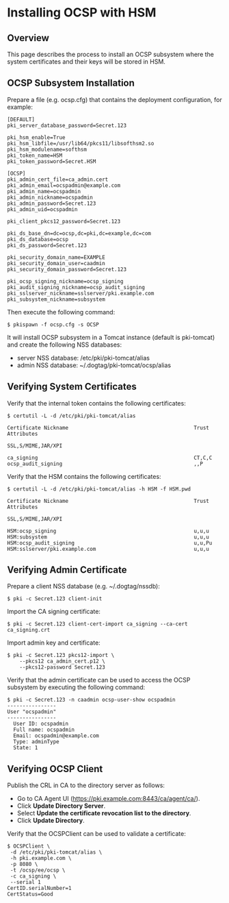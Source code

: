 Installing OCSP with HSM
========================

Overview
--------

This page describes the process to install an OCSP subsystem
where the system certificates and their keys will be stored in HSM.

OCSP Subsystem Installation
---------------------------

Prepare a file (e.g. ocsp.cfg) that contains the deployment configuration, for example:

```
[DEFAULT]
pki_server_database_password=Secret.123

pki_hsm_enable=True
pki_hsm_libfile=/usr/lib64/pkcs11/libsofthsm2.so
pki_hsm_modulename=softhsm
pki_token_name=HSM
pki_token_password=Secret.HSM

[OCSP]
pki_admin_cert_file=ca_admin.cert
pki_admin_email=ocspadmin@example.com
pki_admin_name=ocspadmin
pki_admin_nickname=ocspadmin
pki_admin_password=Secret.123
pki_admin_uid=ocspadmin

pki_client_pkcs12_password=Secret.123

pki_ds_base_dn=dc=ocsp,dc=pki,dc=example,dc=com
pki_ds_database=ocsp
pki_ds_password=Secret.123

pki_security_domain_name=EXAMPLE
pki_security_domain_user=caadmin
pki_security_domain_password=Secret.123

pki_ocsp_signing_nickname=ocsp_signing
pki_audit_signing_nickname=ocsp_audit_signing
pki_sslserver_nickname=sslserver/pki.example.com
pki_subsystem_nickname=subsystem
```

Then execute the following command:

```
$ pkispawn -f ocsp.cfg -s OCSP
```

It will install OCSP subsystem in a Tomcat instance (default is pki-tomcat) and create the following NSS databases:
* server NSS database: /etc/pki/pki-tomcat/alias
* admin NSS database: ~/.dogtag/pki-tomcat/ocsp/alias

Verifying System Certificates
-----------------------------

Verify that the internal token contains the following certificates:

```
$ certutil -L -d /etc/pki/pki-tomcat/alias

Certificate Nickname                                         Trust Attributes
                                                             SSL,S/MIME,JAR/XPI

ca_signing                                                   CT,C,C
ocsp_audit_signing                                           ,,P
```

Verify that the HSM contains the following certificates:

```
$ certutil -L -d /etc/pki/pki-tomcat/alias -h HSM -f HSM.pwd

Certificate Nickname                                         Trust Attributes
                                                             SSL,S/MIME,JAR/XPI

HSM:ocsp_signing                                             u,u,u
HSM:subsystem                                                u,u,u
HSM:ocsp_audit_signing                                       u,u,Pu
HSM:sslserver/pki.example.com                                u,u,u
```

Verifying Admin Certificate
---------------------------

Prepare a client NSS database (e.g. ~/.dogtag/nssdb):

```
$ pki -c Secret.123 client-init
```

Import the CA signing certificate:

```
$ pki -c Secret.123 client-cert-import ca_signing --ca-cert ca_signing.crt
```

Import admin key and certificate:

```
$ pki -c Secret.123 pkcs12-import \
    --pkcs12 ca_admin_cert.p12 \
    --pkcs12-password Secret.123
```

Verify that the admin certificate can be used to access the OCSP subsystem by executing the following command:

```
$ pki -c Secret.123 -n caadmin ocsp-user-show ocspadmin
----------------
User "ocspadmin"
----------------
  User ID: ocspadmin
  Full name: ocspadmin
  Email: ocspadmin@example.com
  Type: adminType
  State: 1
```

Verifying OCSP Client
---------------------

Publish the CRL in CA to the directory server as follows:

* Go to CA Agent UI (https://pki.example.com:8443/ca/agent/ca/).
* Click **Update Directory Server**.
* Select **Update the certificate revocation list to the directory**.
* Click **Update Directory**.

Verify that the OCSPClient can be used to validate a certificate:

```
$ OCSPClient \
 -d /etc/pki/pki-tomcat/alias \
 -h pki.example.com \
 -p 8080 \
 -t /ocsp/ee/ocsp \
 -c ca_signing \
 --serial 1
CertID.serialNumber=1
CertStatus=Good
```
